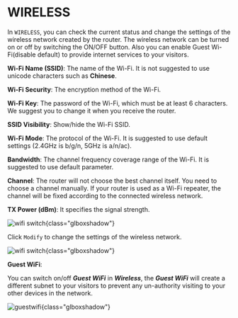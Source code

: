 # WIRELESS

In `WIRELESS`, you can check the current status and change the settings of the wireless network created by the router. The wireless network can be turned on or off by switching the ON/OFF button. Also you can enable Guest Wi-Fi(disable default) to provide internet services to your visitors. 


**Wi-Fi Name (SSID)**: The name of the Wi-Fi. It is not suggested to use unicode characters such as **Chinese**.

**Wi-Fi Security**: The encryption method of the Wi-Fi.  

**Wi-Fi Key**: The password of the Wi-Fi, which must be at least 6 characters. We suggest you to change it when you receive the router.

**SSID Visibility**: Show/hide the Wi-Fi SSID.

**Wi-Fi Mode**: The protocol of the Wi-Fi. It is suggested to use default settings (2.4GHz is b/g/n, 5GHz is a/n/ac).

**Bandwidth**: The channel frequency coverage range of the Wi-Fi. It is suggested to use default parameter. 

**Channel**: The router will not choose the best channel itself. You need to choose a channel manually. If your router is used as a Wi-Fi repeater, the channel will be fixed according to the connected wireless network.

**TX Power (dBm)**: It specifies the signal strength. 

![wifi switch](https://static.gl-inet.com/docs/en/3/setup/gl-xe300/Wireless/Wireless.png){class="glboxshadow"}



Click `Modify` to change the settings of the wireless network.

![wifi switch](https://static.gl-inet.com/docs/en/3/setup/gl-xe300/Wireless/Wireless2.png){class="glboxshadow"}

**Guest WiFi**: 

You can switch on/off _**Guest WiFi**_ in _**Wireless**_, the _**Guest WiFi**_ will create a different subnet to your visitors to prevent any un-authority visiting to your other devices in the network.

![guestwifi](https://static.gl-inet.com/docs/en/3/setup/gl-xe300/Wireless/Wireless3.png){class="glboxshadow"}